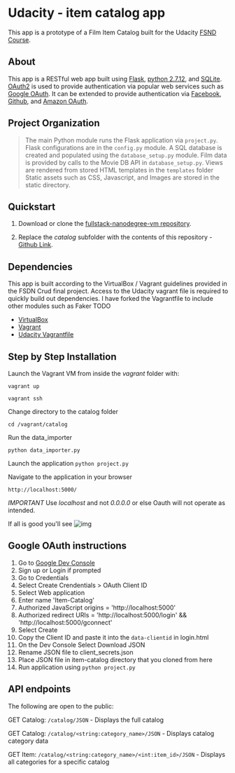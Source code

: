# Udacity - item catalog app
This app is a prototype of a Film Item Catalog built for the Udacity [FSND Course](#).

## About
This app is a RESTful web app built using [Flask](http://flask.pocoo.org/), [python 2.7.12](https://www.python.org/downloads/release/python-2712/), and [SQLite](https://www.sqlite.org/). [OAuth2](https://github.com/joestump/python-oauth2) is used to provide authentication via popular web services such as [Google OAuth](https://developers.google.com/identity/protocols/OAuth2). It can be extended to provide authentication via [Facebook](https://developers.facebook.com/docs/facebook-login/manually-build-a-login-flow/), [Github](https://developer.github.com/apps/building-integrations/setting-up-and-registering-oauth-apps/), and [Amazon OAuth](http://login.amazon.com/).

## Project Organization
> The main Python module runs the Flask application via `project.py`.
> Flask configurations are in the `config.py` module.
> A SQL database is created and populated using the `database_setup.py` module.
> Film data is provided by calls to the Movie DB API in `database_setup.py`.
> Views are rendered from stored HTML templates in the `templates` folder
> Static assets such as CSS, Javascript, and Images are stored in the static directory.


## Quickstart
1. Download or clone the [fullstack-nanodegree-vm repository](https://github.com/udacity/fullstack-nanodegree-vm).

2. Replace the *catalog* subfolder with the contents of this repository - [Github Link](https://github.com/brusznicki/udacity-catalog).

## Dependencies
This app is built according to the VirtualBox / Vagrant guidelines provided in the FSDN Crud final project. Access to the Udacity vagrant file is required to quickly build out dependencies. I have forked the Vagrantfile to include other modules such as Faker TODO
- [VirtualBox](https://www.virtualbox.org/wiki/Downloads)
- [Vagrant](https://www.vagrantup.com/)
- [Udacity Vagrantfile](https://github.com/udacity/fullstack-nanodegree-vm)

## Step by Step Installation

Launch the Vagrant VM from inside the *vagrant* folder with:

`vagrant up`

`vagrant ssh`

Change directory to the catalog folder

`cd /vagrant/catalog`

Run the data_importer

`python data_importer.py`

Launch the application
`python project.py`

Navigate to the application in your browser

`http://localhost:5000/`

*IMPORTANT* Use *localhost* and not *0.0.0.0* or else Oauth will not operate as intended.

If all is good you'll see
![img](https://i.imgur.com/trSmtqi.png)


## Google OAuth instructions

1. Go to [Google Dev Console](https://console.developers.google.com)
2. Sign up or Login if prompted
3. Go to Credentials
4. Select Create Crendentials > OAuth Client ID
5. Select Web application
6. Enter name 'Item-Catalog'
7. Authorized JavaScript origins = 'http://localhost:5000'
8. Authorized redirect URIs = 'http://localhost:5000/login' && 'http://localhost:5000/gconnect'
9. Select Create
10. Copy the Client ID and paste it into the `data-clientid` in login.html
11. On the Dev Console Select Download JSON
12. Rename JSON file to client_secrets.json
13. Place JSON file in item-catalog directory that you cloned from here
14. Run application using `python project.py`

## API endpoints
The following are open to the public:

GET Catalog: `/catalog/JSON`
    - Displays the full catalog

GET Catalog: `/catalog/<string:category_name>/JSON`
    - Displays catalog category data

GET Item: `/catalog/<string:category_name>/<int:item_id>/JSON`
    - Displays all categories for a specific catalog
